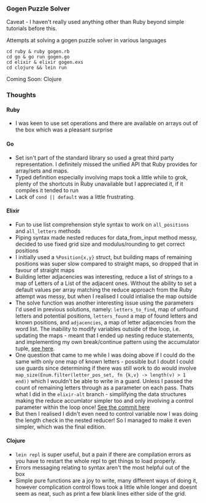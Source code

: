 ### Gogen Puzzle Solver

Caveat - I haven't really used anything other than Ruby beyond simple tutorials before this.

Attempts at solving a gogen puzzle solver in various languages

    cd ruby & ruby gogen.rb
    cd go & go run gogen.go
    cd elixir & elixir gogen.exs
    cd clojure && lein run

Coming Soon: Clojure

### Thoughts

#### Ruby

- I was keen to use set operations and there are available on arrays out of the box which was a pleasant surprise

#### Go

- Set isn't part of the standard library so used a great third party representation. I definitely missed the unified API that Ruby provides for array/sets and maps.
- Typed definition especially involving maps took a little while to grok, plenty of the shortcuts in Ruby unavailable but I appreciated it, if it compiles it tended to run
- Lack of `cond || default` was a little frustrating.

#### Elixir

- Fun to use list comprehension style syntax to work on `all_positions` and `all_letters` methods
- Piping syntax made nested reduces for data_from_input method messy, decided to use fixed grid size and modulus/rounding to get correct positions
- I initially used a `%Position{x,y}` struct, but building maps of remaining positions was super slow compared to straight maps, so dropped that in favour of straight maps
- Building letter adjacencies was interesting, reduce a list of strings to a map of Letters of a List of the adjacent ones.  Without the ability to set a default values per array matching the reduce approach from the Ruby attempt was messy, but when I realised I could intialise the map outside
- The solve function was another interesting issue using the parameters I'd used in previous solutions, namely: `letters_to_find`, map of unfound letters and potential positions, `letters_found` a map of found letters and known positions, and `adjacencies`, a map of letter adjacencies from the word list. The inability to modify variables outside of the loop, i.e. updating the maps - meant that I ended up nesting reduce statements, and implementing my own break/continue pattern using the accumulator tuple, [see here](https://github.com/redroot/gogen/blob/d66047ff2e9e8b9387ee65756ae93287838eabe4/elixir/gogen.exs#L16).
- One question that came to me while I was doing above if I could do the same with only one map of known letters - possible but I doubt I could use guards since determining if there was still work to do would involve `map_size(Enum.filter(letter_pos_set, fn {k,v} -> length(v) > 1 end))` which I wouldn't be able to write in a guard. Unless I passed the count of remaining letters through as a parameter on each pass. Thats what I did in the `elixir-alt` branch - simplifying the data structures making the reduce accumlator simpler too and only involving a control parameter within the loop once! [See the commit here](https://github.com/redroot/gogen/commit/c9656f92a4460e05a1fb61a0125e809e871e3cf9)
- But then I realised I didn't even need to control variable now I was doing the length check in the nested reducer! So I managed to make it even simpler, which was the final edition.

#### Clojure

- `lein repl` is super useful, but a pain if there are compilation errors as you have to restart the whole repl to get things to load properly.
- Errors messaging relating to syntax aren't the most helpful out of the box
- Simple pure functions are a joy to write, many different ways of doing it, however complication control flows took a little while longer and doesnt seem as neat, such as print a few blank lines either side of the grid.
